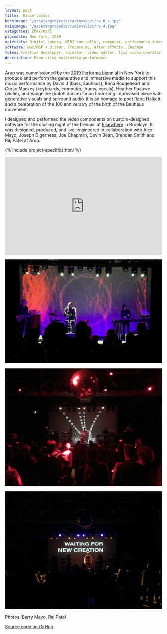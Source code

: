 ```yaml
---
layout: post
title:  Radio Voices
heroimage: "/assets/projects/radiovoices/rv_0_s.jpg"
mainimage: "/assets/projects/radiovoices/rv_4.jpg"
categories: [Max/MSP]
placedate: New York, 2019
materials: Digital camera, MIDI controller, computer, performance surround audio and video system
software: Max/MSP + Jitter, Processing, After Effects, Enscape
roles: Creative developer, animator, video editor, live video operator, producer
description: Generative multimedia performance
---
```


<div class="project-narrative">
<p>Arup was commissioned by the <a href="http://performa19.org/tickets/david-j">2019 Performa biennial</a> in New York to produce and perform the generative and immersive media to support this music performance by David J (bass, Bauhaus), Rona Rougeheart and Curse Mackey (keyboards, computer, drums, vocals), Heather Paauwe (violin), and Vangeline (butoh dance) for an hour-long improvised piece with generative visuals and surround audio. It is an homage to poet Rene Halkett and a celebration of the 100 anniversary of the birth of the Bauhaus movement.</p>
<p>I designed and performed the video components on custom-designed software for the closing night of the biennial at <a href="https://www.elsewherebrooklyn.com/events/2019-11-24-david-j-of-bauhaus-and-comrades-perform-for-performa-19-grand-finale/">Elsewhere</a> in Brooklyn. It was designed, produced, and live-engineered in collaboration with Alex Mayo, Joseph Digerness, Joe Chapman, Devin Bean, Brendan Smith and Raj Patel at Arup.</p>
</div>

{% include project-specifics.html %}

<div class="project-media">
<div class="video-container" style="padding:62.5% 0 0 0;position:relative;"><iframe src="https://player.vimeo.com/video/436611686?byline=0&portrait=0" style="position:absolute;top:0;left:0;width:100%;height:100%;" frameborder="0" allow="autoplay; fullscreen" allowfullscreen></iframe></div>

<p><img src="/assets/projects/radiovoices/rv_1.jpg"></p>
<p><img src="/assets/projects/radiovoices/rv_2.jpg"></p>
<p><img src="/assets/projects/radiovoices/rv_3.jpg"></p>

<p class="inline-descr">Photos: Barry Mayo, Raj Patel</p>

<p><a href="https://github.com/leo-nerd/Radio-Voices-visuals">Source code on GitHub</a></p>
</div>
